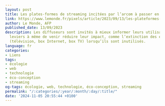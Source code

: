 ```yaml
---
layout: post
title: Les plates-formes de streaming incitées par l’arcom à passer en mode économie
link: https://www.lemonde.fr/pixels/article/2023/09/13/les-plateformes-de-streaming-incitees-par-l-arcom-a-passer-en-mode-economie_6189194_4408996.html
author: Le Monde, AFP
published_date: 13/09/2023
description: Les diffuseurs sont invités à mieux informer leurs utilisateurs sur les
  leviers à même de venir réduire leur impact, comme l’extinction des équipements
  (télévision, box Internet, box TV) lorsqu’ils sont inutilisés.
language: fr
categories:
- Liens
tags:
- écologie
- web
- technologie
- éco-conception
- streaming
og-tags: écologie, web, technologie, éco-conception, streaming
permalink: "/:categories/:year/:month/:day/:title/"
date: '2024-11-05 20:55:44 +0100'
---
```

